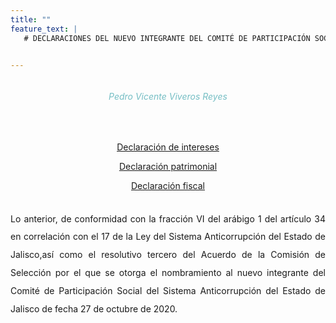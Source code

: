 ```yaml
---
title: ""
feature_text: |
   # DECLARACIONES DEL NUEVO INTEGRANTE DEL COMITÉ DE PARTICIPACIÓN SOCIAL DEL SISTEMA ANTICORRUPCIÓN DEL ESTADO DE JALISCO


---  
```


<div class="row">
<div class="column">
<div style="text-align: center">
<h6 style="color: #75bec4;">Pedro Vicente Viveros Reyes</h6></div><p></p>
<br>

<p style="text-align: center" class="svg_text_link3"><a href="/declaraciones/DDECLARACION-DE-INTERESES_2020.pdf">Declaración de intereses</a></p>
<p style="text-align: center" class="svg_text_link3"><a href="/declaraciones/DECLARACION-PATRIMONIAL_2020.pdff">Declaración patrimonial</a></p>
<p style="text-align: center" class="svg_text_link3"><a href="/declaraciones/DECLARACION-FISCAL_2020.pdf">Declaración fiscal</a></p>
<br>
<div style="text-align:justify; line-height: 1.8rem"><span>Lo anterior, de conformidad con la fracción VI del arábigo 1 del artículo 34 en correlación con el 17 de la Ley del Sistema Anticorrupción del Estado de Jalisco,así como el resolutivo tercero del Acuerdo de la Comisión de Selección por el que se otorga el nombramiento al nuevo integrante del Comité de Participación Social del Sistema Anticorrupción del Estado de Jalisco de fecha 27 de octubre de 2020. 
</span></div>
</div>
</div>


<p></p>
<p></p>
<p></p>
